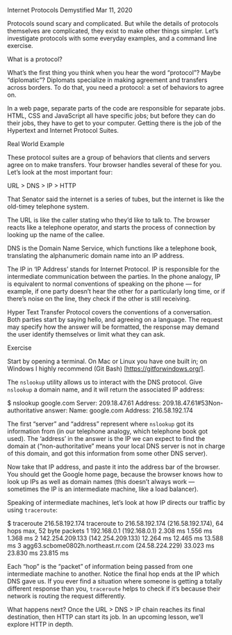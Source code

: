 Internet Protocols Demystified
Mar 11, 2020

Protocols sound scary and complicated. But while the details of protocols themselves are complicated, they exist to make other things simpler. Let’s investigate protocols with some everyday examples, and a command line exercise.

What is a protocol?

What’s the first thing you think when you hear the word “protocol”? Maybe “diplomatic”? Diplomats specialize in making agreement and transfers across borders. To do that, you need a protocol: a set of behaviors to agree on.

In a web page, separate parts of the code are responsible for separate jobs. HTML, CSS and JavaScript all have specific jobs; but before they can do their jobs, they have to get to your computer. Getting there is the job of the Hypertext and Internet Protocol Suites.

Real World Example

These protocol suites are a group of behaviors that clients and servers agree on to make transfers. Your browser handles several of these for you. Let’s look at the most important four:

URL > DNS > IP > HTTP

That Senator said the internet is a series of tubes, but the internet is like the old-timey telephone system.

The URL is like the caller stating who they’d like to talk to. The browser reacts like a telephone operator, and starts the process of connection by looking up the name of the callee.

DNS is the Domain Name Service, which functions like a telephone book, translating the alphanumeric domain name into an IP address.

The IP in ‘IP Address’ stands for Internet Protocol. IP is responsible for the intermediate communication between the parties. In the phone analogy, IP is equivalent to normal conventions of speaking on the phone — for example, if one party doesn’t hear the other for a particularly long time, or if there’s noise on the line, they check if the other is still receiving.

Hyper Text Transfer Protocol covers the conventions of a conversation. Both parties start by saying hello, and agreeing on a language. The request may specify how the answer will be formatted, the response may demand the user identify themselves or limit what they can ask.

Exercise

Start by opening a terminal. On Mac or Linux you have one built in; on Windows I highly recommend (Git Bash) [https://gitforwindows.org/].

The `nslookup` utility allows us to interact with the DNS protocol. Give `nslookup` a domain name, and it will return the associated IP address:

$ nslookup google.com
Server: 209.18.47.61
Address: 209.18.47.61#53Non-authoritative answer:
Name: google.com
Address: 216.58.192.174

The first “server” and “address” represent where `nslookup` got its information from (in our telephone analogy, which telephone book got used). The ‘address’ in the answer is the IP we can expect to find the domain at (“non-authoritative” means your local DNS server is not in charge of this domain, and got this information from some other DNS server).

Now take that IP address, and paste it into the address bar of the browser. You should get the Google home page, because the browser knows how to look up IPs as well as domain names (this doesn’t always work — sometimes the IP is an intermediate machine, like a load balancer).

Speaking of intermediate machines, let’s look at how IP directs our traffic by using `traceroute`:

$ traceroute 216.58.192.174
traceroute to 216.58.192.174 (216.58.192.174), 64 hops max, 52 byte packets
 1 192.168.0.1 (192.168.0.1) 2.308 ms 1.556 ms 1.368 ms
 2 142.254.209.133 (142.254.209.133) 12.264 ms 12.465 ms 13.588 ms
 3 agg63.scbome0802h.northeast.rr.com (24.58.224.229) 33.023 ms 23.830 ms 23.815 ms

Each “hop” is the “packet” of information being passed from one intermediate machine to another. Notice the final hop ends at the IP which DNS gave us. If you ever find a situation where someone is getting a totally different response than you, `traceroute` helps to check if it’s because their network is routing the request differently.

What happens next?
Once the URL > DNS > IP chain reaches its final destination, then HTTP can start its job. In an upcoming lesson, we’ll explore HTTP in depth.

